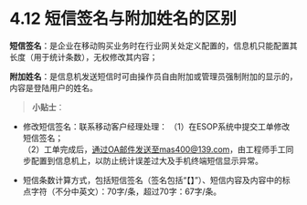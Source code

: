 # 4.12 短信签名与附加姓名的区别

**短信签名**：是企业在移动购买业务时在行业网关处定义配置的，信息机只能配置其长度（用于统计条数），无权修改其内容；

**附加姓名**：是信息机发送短信时可由操作员自由附加或管理员强制附加的显示的，内容是登陆用户的姓名。


>**小贴士**：
* 修改短信签名：联系移动客户经理处理：
	（1）在ESOP系统中提交工单修改短信签名；  
	（2）工单完成后，通过OA邮件发送至mas400@139.com，由工程师手工同步配置到信息机上，以防止统计误差过大及手机终端短信显示异常。   
	
* 短信条数计算方式，包括短信签名（签名包括“【】”）、短信内容及内容中的标点字符（不分中英文）：70字/条，超过70字：67字/条。